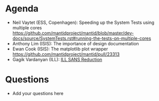 Agenda
======

* Neil Vaytet (ESS, Copenhagen): Speeding up the System Tests using multiple cores https://github.com/mantidproject/mantid/blob/master/dev-docs/source/SystemTests.rst#running-the-tests-on-multiple-cores
* Anthony Lim (ISIS): The importance of design documentation
* Ewan Cook (ISIS): The matplotlib plot wrapper https://github.com/mantidproject/mantid/pull/23313
* Gagik Vardanyan (ILL): [ILL SANS Reduction](https://github.com/mantidproject/mantid/pull/23340)

Questions
=========

* Add your questions here
